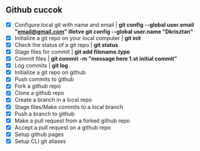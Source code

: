 ## Github cuccok 
 * [x] Configure local git with name and email   |   **git config --global user.email "email@gmail.com" illetve git config --global user.name "Dkrisztan"**
 * [x] Initialize a git repo on your local computer  |   **git init**
 * [x] Check the status of a git repo   |    **git status**
 * [x] Stage files for commit    |   **git add filename.type**
 * [x] Commit files   |  **git commit -m "message here 1.st initial commit"**
 * [x] Log commits    |  **git log**
 * [x] Initialize a git repo on github
 * [x] Push commits to github
 * [x] Fork a github repo
 * [x] Clone a github repo
 * [x] Create a branch in a local repo
 * [x] Stage files/Make commits to a local branch
 * [x] Push a branch to github
 * [x] Make a pull request from a forked github repo
 * [x] Accept a pull request on a github repo
 * [x] Setup github pages
 * [x] Setup CLI git aliases